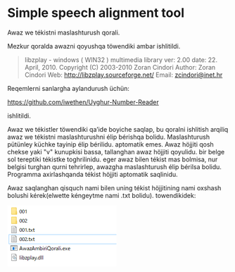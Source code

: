 # Simple speech alignment tool

Awaz we tékistni maslashturush qorali.

Mezkur qoralda awazni qoyushqa töwendiki ambar ishlitildi.

>   libzplay - windows ( WIN32 ) multimedia library
>   ver: 2.00
>   date: 22. April, 2010.
>   Copyright (C) 2003-2010 Zoran Cindori
>   Author: Zoran Cindori
>   Web: http://libzplay.sourceforge.net/
>   Email: zcindori@inet.hr


Reqemlerni sanlargha aylandurush üchün:

https://github.com/iwethen/Uyghur-Number-Reader

ishlitildi.


Awaz we tékistler töwendiki qa’ide boyiche saqlap, bu qoralni ishlitish arqiliq awaz we tékistni maslashturushni élip bérishqa bolidu.
Maslashturush pütünley küchke tayinip élip bérilidu. aptomatik emes. Awaz höjjiti qosh chekse yaki "v" kunupkisi bassa, tallanghan awaz höjjiti qoyulidu.
bir belge sol tereptiki tékistke toghrilinidu. eger awaz bilen tékist mas bolmisa, nur belgisi turghan qurni tehrirlep, awazgha maslashturush élip bérilsa bolidu.
Programma axirlashqanda tékist höjjiti aptomatik saqlinidu.

Awaz saqlanghan qisquch nami bilen uning tékist höjjitining nami oxshash bolushi kérek(elwette kéngeytme nami .txt bolidu). 
towendikidek:

<p>
  <img src="./qurulma.png"/>
</p>
